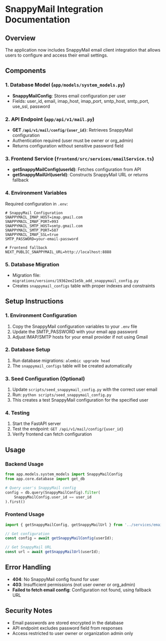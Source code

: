 
# SnappyMail Integration Documentation

## Overview
The application now includes SnappyMail email client integration that allows users to configure and access their email settings.

## Components

### 1. Database Model (`app/models/system_models.py`)
- **SnappyMailConfig**: Stores email configuration per user
- Fields: user_id, email, imap_host, imap_port, smtp_host, smtp_port, use_ssl, password

### 2. API Endpoint (`app/api/v1/mail.py`)
- **GET `/api/v1/mail/config/{user_id}`**: Retrieves SnappyMail configuration
- Authentication required (user must be owner or org_admin)
- Returns configuration without sensitive password field

### 3. Frontend Service (`frontend/src/services/emailService.ts`)
- **getSnappyMailConfig(userId)**: Fetches configuration from API
- **getSnappyMailUrl(userId)**: Constructs SnappyMail URL or returns fallback

### 4. Environment Variables
Required configuration in `.env`:
```
# SnappyMail Configuration
SNAPPYMAIL_IMAP_HOST=imap.gmail.com
SNAPPYMAIL_IMAP_PORT=993
SNAPPYMAIL_SMTP_HOST=smtp.gmail.com
SNAPPYMAIL_SMTP_PORT=587
SNAPPYMAIL_IMAP_SSL=true
SMTP_PASSWORD=your-email-password

# Frontend fallback
NEXT_PUBLIC_SNAPPYMAIL_URL=http://localhost:8888
```

### 5. Database Migration
- Migration file: `migrations/versions/19362ee21e5b_add_snappymail_config.py`
- Creates `snappymail_configs` table with proper indexes and constraints

## Setup Instructions

### 1. Environment Configuration
1. Copy the SnappyMail configuration variables to your `.env` file
2. Update the SMTP_PASSWORD with your email app password
3. Adjust IMAP/SMTP hosts for your email provider if not using Gmail

### 2. Database Setup
1. Run database migrations: `alembic upgrade head`
2. The `snappymail_configs` table will be created automatically

### 3. Seed Configuration (Optional)
1. Update `scripts/seed_snappymail_config.py` with the correct user email
2. Run: `python scripts/seed_snappymail_config.py`
3. This creates a test SnappyMail configuration for the specified user

### 4. Testing
1. Start the FastAPI server
2. Test the endpoint: `GET /api/v1/mail/config/{user_id}`
3. Verify frontend can fetch configuration

## Usage

### Backend Usage
```python
from app.models.system_models import SnappyMailConfig
from app.core.database import get_db

# Query user's SnappyMail config
config = db.query(SnappyMailConfig).filter(
    SnappyMailConfig.user_id == user_id
).first()
```

### Frontend Usage
```typescript
import { getSnappyMailConfig, getSnappyMailUrl } from '../services/emailService';

// Get configuration
const config = await getSnappyMailConfig(userId);

// Get SnappyMail URL
const url = await getSnappyMailUrl(userId);
```

## Error Handling
- **404**: No SnappyMail config found for user
- **403**: Insufficient permissions (not user owner or org_admin)
- **Failed to fetch email config**: Configuration not found, using fallback URL

## Security Notes
- Email passwords are stored encrypted in the database
- API endpoint excludes password field from responses
- Access restricted to user owner or organization admin only
